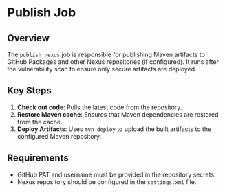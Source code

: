 # Publish Job

## Overview

The `publish_nexus` job is responsible for publishing Maven artifacts to GitHub Packages and other Nexus repositories (if configured). It runs after the vulnerability scan to ensure only secure artifacts are deployed.

## Key Steps

1. **Check out code**: Pulls the latest code from the repository.
2. **Restore Maven cache**: Ensures that Maven dependencies are restored from the cache.
3. **Deploy Artifacts**: Uses `mvn deploy` to upload the built artifacts to the configured Maven repository.

## Requirements

- GitHub PAT and username must be provided in the repository secrets.
- Nexus repository should be configured in the `settings.xml` file.
